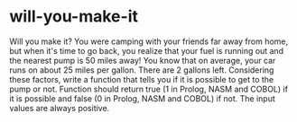 # will-you-make-it
Will you make it?
You were camping with your friends far away from home, but when it's time to go back, you realize that your fuel is running out and the nearest pump is 50 miles away! You know that on average, your car runs on about 25 miles per gallon. There are 2 gallons left. Considering these factors, write a function that tells you if it is possible to get to the pump or not. Function should return true (1 in Prolog, NASM and COBOL) if it is possible and false (0 in Prolog, NASM and COBOL) if not. The input values are always positive.


